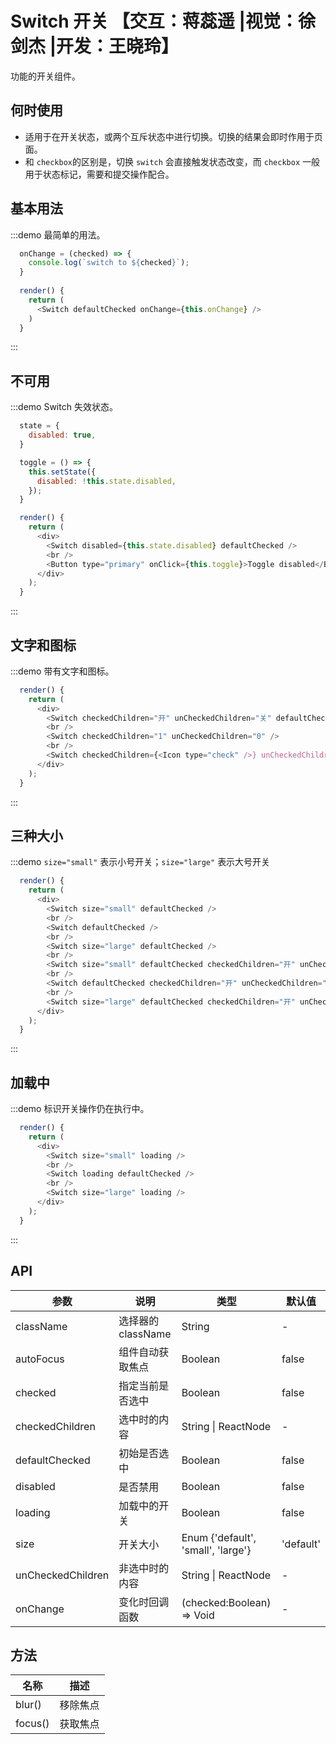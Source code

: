 # Switch 开关 【交互：蒋蕊遥 |视觉：徐剑杰 |开发：王晓玲】

功能的开关组件。

## 何时使用

- 适用于在开关状态，或两个互斥状态中进行切换。切换的结果会即时作用于页面。
- 和 `checkbox`的区别是，切换 `switch` 会直接触发状态改变，而 `checkbox` 一般用于状态标记，需要和提交操作配合。

## 基本用法
:::demo 最简单的用法。
```js
  onChange = (checked) => {
    console.log(`switch to ${checked}`);
  }
  
  render() {
    return (
      <Switch defaultChecked onChange={this.onChange} />
    )
  }
```
:::

## 不可用
:::demo Switch 失效状态。
```js
  state = {
    disabled: true,
  }

  toggle = () => {
    this.setState({
      disabled: !this.state.disabled,
    });
  }

  render() {
    return (
      <div>
        <Switch disabled={this.state.disabled} defaultChecked />
        <br />
        <Button type="primary" onClick={this.toggle}>Toggle disabled</Button>
      </div>
    );
  }
```
:::

## 文字和图标
:::demo 带有文字和图标。
```js
  render() {
    return (
      <div>
        <Switch checkedChildren="开" unCheckedChildren="关" defaultChecked />
        <br />
        <Switch checkedChildren="1" unCheckedChildren="0" />
        <br />
        <Switch checkedChildren={<Icon type="check" />} unCheckedChildren={<Icon type="cross" />} defaultChecked />
      </div>
    );
  }
```
:::

## 三种大小
:::demo `size="small"` 表示小号开关；`size="large"` 表示大号开关
```js
  render() {
    return (
      <div>
        <Switch size="small" defaultChecked />
        <br />
        <Switch defaultChecked />
        <br />
        <Switch size="large" defaultChecked />
        <br />
        <Switch size="small" defaultChecked checkedChildren="开" unCheckedChildren="关"/>
        <br />
        <Switch defaultChecked checkedChildren="开" unCheckedChildren="关"/>
        <br />
        <Switch size="large" defaultChecked checkedChildren="开" unCheckedChildren="关"/>
      </div>
    );
  }
```
:::

## 加载中
:::demo 标识开关操作仍在执行中。
```js
  render() {
    return (
      <div>
        <Switch size="small" loading />
        <br />
        <Switch loading defaultChecked />
        <br />
        <Switch size="large" loading />
      </div>
    );
  }
```
:::

## API

| 参数 | 说明 | 类型 | 默认值 |
| --- | --- | --- | --- |
| className | 选择器的className | String | - |
| autoFocus | 组件自动获取焦点 | Boolean | false |
| checked | 指定当前是否选中 | Boolean | false |
| checkedChildren | 选中时的内容 | String \| ReactNode | - |
| defaultChecked | 初始是否选中 | Boolean | false |
| disabled | 是否禁用 | Boolean | false |
| loading | 加载中的开关 | Boolean | false |
| size | 开关大小 | Enum {'default', 'small', 'large'} | 'default' |
| unCheckedChildren | 非选中时的内容 | String \| ReactNode | - |
| onChange | 变化时回调函数 | (checked:Boolean) => Void | - |

## 方法

| 名称 | 描述 |
| --- | --- |
| blur() | 移除焦点 |
| focus() | 获取焦点 |

<style> 
.fishd-switch { margin-bottom: 8px; } 
</style>
